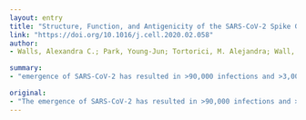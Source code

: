 ```yaml
---
layout: entry
title: "Structure, Function, and Antigenicity of the SARS-CoV-2 Spike Glycoprotein"
link: "https://doi.org/10.1016/j.cell.2020.02.058"
author:
- Walls, Alexandra C.; Park, Young-Jun; Tortorici, M. Alejandra; Wall, Abigail; McGuire, Andrew T.; Veesler, David

summary:
- "emergence of SARS-CoV-2 has resulted in >90,000 infections and >3,000 deaths. Coronavirus spike (S) glycoproteins promote entry into cells and are the main target of antibodies. We found that the receptor-binding domains bind with similar affinities to human ACE2. The ectodomain trimer provides a blueprint for the design of vaccines and inhibitors of viral entry. SARS mediated entry into cell cells. Cryo-EM structures of a viral virus has led to more than 3,000 deaths and more than 90,000 infection."

original:
- "The emergence of SARS-CoV-2 has resulted in >90,000 infections and >3,000 deaths. Coronavirus spike (S) glycoproteins promote entry into cells and are the main target of antibodies. We show that SARS-CoV-2??S uses ACE2 to enter cells and that the receptor-binding domains of SARS-CoV-2??S and SARS-CoV S bind with similar affinities to human ACE2, correlating with the efficient spread of SARS-CoV-2 among humans. We found that the SARS-CoV-2??S glycoprotein harbors a furin cleavage site at the boundary between the S1/S2 subunits, which is processed during biogenesis and sets this virus apart from SARS-CoV and SARS-related CoVs. We??determined cryo-EM structures of the SARS-CoV-2??S ectodomain trimer, providing a blueprint for the design of vaccines and inhibitors of viral entry.??Finally, we demonstrate that SARS-CoV S murine polyclonal antibodies potently inhibited SARS-CoV-2 S mediated entry into cells, indicating that cross-neutralizing antibodies targeting conserved S epitopes can be elicited upon vaccination."
---
```


